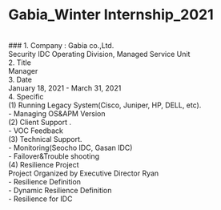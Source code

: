 # Gabia_Winter Internship_2021
<br>
### 1. Company : Gabia co.,Ltd.
<br>Security IDC Operating Division, Managed Service Unit
<br>
2. Title
<br>Manager
<br>
3. Date
<br>January 18, 2021 - March 31, 2021
<br>
4. Specific
<br>
(1) Running Legacy System(Cisco, Juniper, HP, DELL, etc).
<br>- Managing OS&APM Version
<br>(2) Client Support .
<br>- VOC Feedback
<br>(3) Technical Support.
<br>- Monitoring(Seocho IDC, Gasan IDC)
<br>- Failover&Trouble shooting
<br>(4) Resilience Project
<br>Project Organized by Executive Director Ryan
<br>- Resilience Definition
<br>- Dynamic Resilience Definition
<br>- Resilience for IDC


